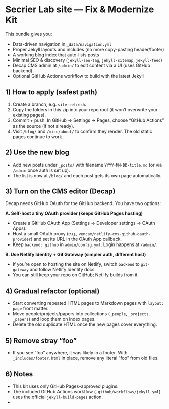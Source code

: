 # Secrier Lab site — Fix & Modernize Kit

This bundle gives you:
- Data-driven navigation in `_data/navigation.yml`
- Proper Jekyll layouts and includes (no more copy-pasting header/footer)
- A working blog index that auto-lists posts
- Minimal SEO & discovery (`jekyll-seo-tag`, `jekyll-sitemap`, `jekyll-feed`)
- Decap CMS admin at `/admin/` to edit content via a UI (uses GitHub backend)
- Optional GitHub Actions workflow to build with the latest Jekyll

## 1) How to apply (safest path)
1. Create a branch, e.g. `site-refresh`.
2. Copy the folders in this zip into your repo root (it won’t overwrite your existing pages).
3. Commit + push. In GitHub → Settings → Pages, choose “GitHub Actions” as the source (if not already).
4. Visit `/blog/` and `/misc/about/` to confirm they render. The old static pages continue to work.

## 2) Use the new blog
- Add new posts under `_posts/` with filename `YYYY-MM-DD-title.md` (or via `/admin` once auth is set up).
- The list is now at `/blog/` and each post gets its own page automatically.

## 3) Turn on the CMS editor (Decap)
Decap needs GitHub OAuth for the GitHub backend. You have two options:

**A. Self-host a tiny OAuth provider (keeps GitHub Pages hosting)**
- Create a GitHub OAuth App (Settings → Developer settings → OAuth Apps).
- Host a small OAuth proxy (e.g., `vencax/netlify-cms-github-oauth-provider`) and set its URL in the OAuth App callback.
- Keep `backend: github` in `admin/config.yml`. Login happens at `/admin/`.

**B. Use Netlify Identity + Git Gateway (simpler auth, different host)**
- If you’re open to hosting the site on Netlify, switch `backend` to `git-gateway` and follow Netlify Identity docs.
- You can still keep your repo on GitHub; Netlify builds from it.

## 4) Gradual refactor (optional)
- Start converting repeated HTML pages to Markdown pages with `layout: page` front matter.
- Move people/projects/papers into collections (`_people`, `_projects`, `_papers`) and loop them on index pages.
- Delete the old duplicate HTML once the new pages cover everything.

## 5) Remove stray “foo”
- If you see “foo” anywhere, it was likely in a footer. With `_includes/footer.html` in place, remove any literal “foo” from old files.

## 6) Notes
- This kit uses only GitHub Pages–approved plugins.
- The included GitHub Actions workflow (`.github/workflows/jekyll.yml`) uses the official `jekyll-build-pages` action.
- 
